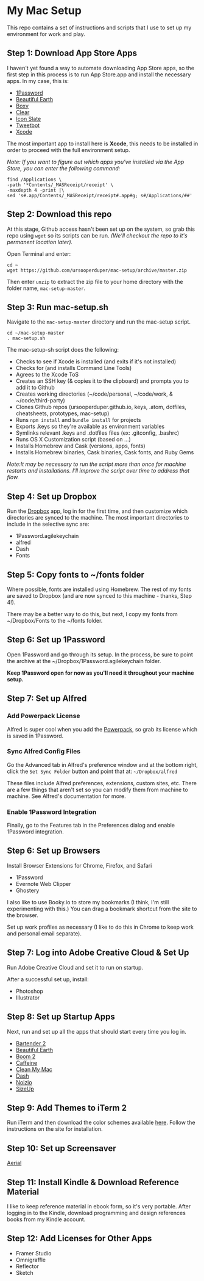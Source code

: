 # My Mac Setup

This repo contains a set of instructions and scripts that I use to set up my environment for work and play.

## Step 1: Download App Store Apps

I haven't yet found a way to automate downloading App Store apps, so the first step in this process is to run App Store.app and install the necessary apps. In my case, this is:

* [1Password](https://agilebits.com/onepassword)
* [Beautiful Earth](https://beautifulearth.io/)
* [Boxy](http://www.boxyapp.co/)
* [Clear](http://realmacsoftware.com/clear/)
* [Icon Slate](http://www.kodlian.com/apps/icon-slate)
* [Tweetbot](http://tapbots.com/tweetbot/mac/)
* [Xcode](https://developer.apple.com/xcode/)

The most important app to install here is **Xcode**, this needs to be installed in order to proceed with the full environment setup.

*Note: If you want to figure out which apps you've installed via the App Store, you can enter the following command:*

```
find /Applications \
-path '*Contents/_MASReceipt/receipt' \
-maxdepth 4 -print |\
sed 's#.app/Contents/_MASReceipt/receipt#.app#g; s#/Applications/##'
```

## Step 2: Download this repo

At this stage, Github access hasn't been set up on the system, so  grab this repo using ```wget``` so its scripts can be run. *(We'll checkout the repo to it's permanent location later).*

Open Terminal and enter:

```
cd ~
wget https://github.com/ursooperduper/mac-setup/archive/master.zip
```

Then enter ```unzip``` to extract the zip file to your home directory with the folder name, ```mac-setup-master```.

## Step 3: Run mac-setup.sh

Navigate to the ```mac-setup-master``` directory and run the mac-setup script.

```
cd ~/mac-setup-master
. mac-setup.sh
```

The mac-setup-sh script does the following:

* Checks to see if Xcode is installed (and exits if it's not installed)
* Checks for (and installs Command Line Tools)
* Agrees to the Xcode ToS
* Creates an SSH key (& copies it to the clipboard) and prompts you to add it to Github
* Creates working directories (~/code/personal, ~/code/work, & ~/code/third-party)
* Clones Github repos (ursooperduper.github.io, keys, .atom, dotfiles, cheatsheets, prototypes, mac-setup)
* Runs ```npm install``` and ```bundle install``` for projects
* Exports .keys so they're available as environment variables
* Symlinks relevant .keys and .dotfiles files (ex: .gitconfig, .bashrc)
* Runs OS X Customization script (based on ...)
* Installs Homebrew and Cask (versions, apps, fonts)
* Installs Homebrew binaries, Cask binaries, Cask fonts, and Ruby Gems

*Note:It may be necessary to run the script more than once for machine restarts and installations. I'll improve the script over time to address that flow.*

## Step 4: Set up Dropbox

Run the [Dropbox](http://dropbox.com) app, log in for the first time, and then customize which directories are synced to the machine. The most important directories to include in the selective sync are:

* 1Password.agilekeychain
* alfred
* Dash
* Fonts

## Step 5: Copy fonts to ~/fonts folder

Where possible, fonts are installed using Homebrew.  The rest of my fonts are saved to Dropbox (and are now synced to this machine - thanks, Step 4!).

There may be a better way to do this, but next, I copy my fonts from ~/Dropbox/Fonts to the ~/fonts folder.

## Step 6: Set up 1Password

Open 1Password and go through its setup. In the process, be sure to point the archive at the ~/Dropbox/1Password.agilekeychain folder.

**Keep 1Password open for now as you'll need it throughout your machine setup.**

## Step 7: Set up Alfred

### Add Powerpack License

Alfred is super cool when you add the [Powerpack](https://www.alfredapp.com/powerpack/), so grab its license which is saved in 1Password.

### Sync Alfred Config Files

Go the Advanced tab in Alfred's preference window and at the bottom right, click the ```Set Sync Folder``` button and point that at: ```~/Dropbox/alfred```

These files include Alfred preferences, extensions, custom sites, etc. There are a few things that aren't set so you can modify them from machine to machine. See Alfred's documentation for more.

### Enable 1Password Integration

Finally, go to the Features tab in the Preferences dialog and enable 1Password integration.

## Step 6: Set up Browsers

Install Browser Extensions for Chrome, Firefox, and Safari
* 1Password
* Evernote Web Clipper
* Ghostery

I also like to use Booky.io to store my bookmarks (I think, I'm still experimenting with this.) You can drag a bookmark shortcut from the site to the browser.

Set up work profiles as necessary (I like to do this in Chrome to keep work and personal email separate).

## Step 7: Log into Adobe Creative Cloud & Set Up

Run Adobe Creative Cloud and set it to run on startup.

After a successful set up, install:
* Photoshop
* Illustrator

## Step 8: Set up Startup Apps

Next, run and set up all the apps that should start every time you log in.

* [Bartender 2](https://www.macbartender.com/)
* [Beautiful Earth](https://beautifulearth.io/)
* [Boom 2](http://www.globaldelight.com/boom/index.php)
* [Caffeine](http://lightheadsw.com/caffeine/)
* [Clean My Mac](http://macpaw.com/cleanmymac)
* [Dash](https://kapeli.com/dash)
* [Noizio](http://noiz.io/)
* [SizeUp](http://www.irradiatedsoftware.com/sizeup/)

## Step 9: Add Themes to iTerm 2

Run iTerm and then download the color schemes available [here](http://iterm2colorschemes.com). Follow the instructions on the site for installation.

## Step 10: Set up Screensaver

[Aerial](https://github.com/JohnCoates/Aerial)

## Step 11: Install Kindle & Download Reference Material

I like to keep reference material in ebook form, so it's very portable. After logging in to the Kindle, download programming and design references books from my Kindle account.

## Step 12: Add Licenses for Other Apps

* Framer Studio
* Omnigraffle
* Reflector
* Sketch
